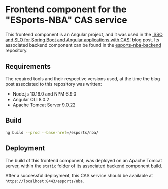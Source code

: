 # Frontend component for the "ESports-NBA" CAS service

This frontend component is an Angular project, and it was used in the ['SSO and SLO for Spring Boot and Angular applications with CAS'](https://debbabi-nader.github.io/cas-spring-angular/index.html) blog post.
Its associated backend component can be found in the [esports-nba-backend](https://github.com/debbabi-nader/esports-nba-backend) repository.

## Requirements

The required tools and their respective versions used, at the time the blog post associated to this repository was written:

* Node.js 10.16.0 and NPM 6.9.0
* Angular CLI 8.0.2
* Apache Tomcat Server 9.0.22

## Build

```bash
ng build --prod --base-href=/esports/nba/
```

## Deployment

The build of this frontend component, was deployed on an Apache Tomcat server, within the `static` folder of its associated backend component build.

After a successful deployment, this CAS service should be available at `https://localhost:8443/esports/nba`.
